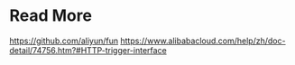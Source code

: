 # Read More

https://github.com/aliyun/fun
https://www.alibabacloud.com/help/zh/doc-detail/74756.htm?#HTTP-trigger-interface